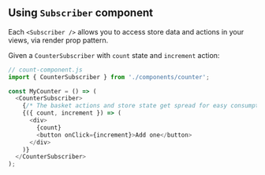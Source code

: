 ## Using `Subscriber` component

Each `<Subscriber />` allows you to access store data and actions in your views, via render prop pattern.

Given a `CounterSubscriber` with `count` state and `increment` action:

```js
// count-component.js
import { CounterSubscriber } from './components/counter';

const MyCounter = () => (
  <CounterSubscriber>
    {/* The basket actions and store state get spread for easy consumption */}
    {({ count, increment }) => (
      <div>
        {count}
        <button onClick={increment}>Add one</button>
      </div>
    )}
  </CounterSubscriber>
);
```

